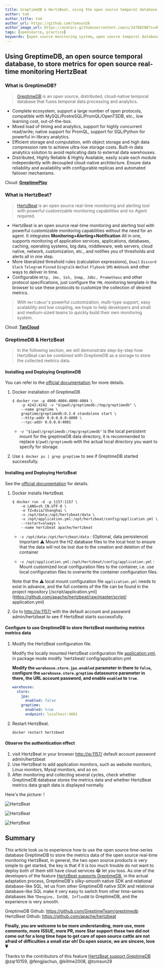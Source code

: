 ```yaml
---
title: GreptimeDB & HertzBeat, using the open source temporal database GreptimeDB to store metrics for the open source real-time monitoring HertzBeat    
author: tom  
author_title: tom   
author_url: https://github.com/tomsun28  
author_image_url: https://avatars.githubusercontent.com/u/24788200?s=400&v=4  
tags: [opensource, practice]
keywords: [open source monitoring system, open source temporal database, HertzBeat, GreptimeDB]
---
```


## Using GreptimeDB, an open source temporal database, to store metrics for open source real-time monitoring HertzBeat

### What is GreptimeDB?

> [GreptimeDB](https://github.com/GreptimeTeam/greptimedb) is an open source, distributed, cloud-native temporal database that fuses temporal data processing and analytics.

- Complete ecosystem, support a large number of open protocols, compatible with MySQL/PostreSQL/PromQL/OpenTSDB, etc., low learning cost, out-of-the-box.
- Mixed load of timing and analytics, support for highly concurrent read/write; native support for PromQL, support for SQL/Python for powerful in-library analytics.
- Efficient storage and computation, with object storage and high data compression rate to achieve ultra-low storage costs. Built-in data analytics solution to avoid replicating data to external data warehouses.
- Distributed, Highly Reliable & Highly Available, easily scale each module independently with decoupled cloud-native architecture. Ensure data reliability and availability with configurable replicas and automated failover mechanisms.

Cloud: **[GreptimePlay](https://greptime.com/playground)**

### What is HertzBeat?

> [HertzBeat](https://github.com/apache/hertzbeat) is an open source real-time monitoring and alerting tool with powerful customizable monitoring capabilities and no Agent required.

- HertzBeat is an open source real-time monitoring and alerting tool with powerful customizable monitoring capabilities without the need for an agent. It integrates **Monitoring+Alerting+Notification** All in one, supports monitoring of application services, applications, databases, caching, operating systems, big data, middleware, web servers, cloud native, network, customization, etc., and notifies you of thresholds and alerts all in one step.
- More liberalized threshold rules (calculation expressions), `Email` `Discord` `Slack` `Telegram` `Pinned` `Dingtalk` `WeChat` `Flybook` `SMS` `Webhook` and other ways to deliver in time.
- Configurable `Http, Jmx, Ssh, Snmp, Jdbc, Prometheus` and other protocol specifications, just configure the `YML` monitoring template in the browser to use these protocols to customize the collection of desired metrics.

> With `HertzBeat`'s powerful customization, multi-type support, easy scalability and low coupling, we hope to help developers and small and medium-sized teams to quickly build their own monitoring system.

Cloud: **[TanCloud](https://console.tancloud.cn/)**

### GreptimeDB & HertzBeat

> In the following section, we will demonstrate step-by-step how HertzBeat can be combined with GreptimeDB as a storage to store the collected metrics data.

#### Installing and Deploying GreptimeDB

You can refer to the [official documentation](https://docs.greptime.com/getting-started/overview#docker) for more details.

1. Docker installation of GreptimeDB

    ```shell
    $ docker run -p 4000-4004:4000-4004 \
        -p 4242:4242 -v "$(pwd)/greptimedb:/tmp/greptimedb" \
        --name greptime \
        greptime/greptimedb:0.2.0 standalone start \
        --http-addr 0.0.0.0.0:4000 \
        --rpc-addr 0.0.0.0:4001
    ```

   - `-v "$(pwd)/greptimedb:/tmp/greptimedb"` is the local persistent mount for the greptimeDB data directory, it is recommended to replace `$(pwd)/greptimedb` with the actual local directory you want to specify for storage.

2. Use ``$ docker ps | grep greptime`` to see if GreptimeDB started successfully.

#### Installing and Deploying HertzBeat

See the [official documentation](https://hertzbeat.com/zh-cn/docs/start/docker-deploy) for details.

1. Docker installs HertzBeat.

    ```shell
    $ docker run -d -p 1157:1157 \
        -e LANG=zh_CN.UTF-8 \
        -e TZ=Asia/Shanghai \
        -v /opt/data:/opt/hertzbeat/data \
        -v /opt/application.yml:/opt/hertzbeat/config/application.yml \
        --restart=always \
        --name hertzbeat apache/hertzbeat
    ```

   - `-v /opt/data:/opt/hertzbeat/data` : (Optional, data persistence) Important ⚠️ Mount the H2 database files to the local host to ensure that the data will not be lost due to the creation and deletion of the container

   - `-v /opt/application.yml:/opt/hertzbeat/config/application.yml` : Mount customized local configuration files to the container, i.e. use local configuration files to overwrite the container configuration files.

    Note that the ⚠️ local mount configuration file `application.yml` needs to exist in advance, and the full contents of the file can be found in the project repository [/script/application.yml](<https://github.com/apache/hertzbeat/raw/master/script/> application.yml)

2. Go to <http://ip:1157/> with the default account and password admin/hertzbeat to see if HertzBeat starts successfully.

#### Configure to use GreptimeDB to store HertzBeat monitoring metrics metrics data

1. Modify the HertzBeat configuration file.

    Modify the locally mounted HertzBeat configuration file [application.yml](https://github.com/apache/hertzbeat/raw/master/script/application.yml), in package mode modify `hertzbeat/ config/application.yml

    **Modify the `warehouse.store.jpa.enabled` parameter in there to `false`, configure the `warehouse.store.greptime` datasource parameter in there, the URL account password, and enable `enabled` to `true`**.

    ```yaml
    warehouse:
      store:
        jpa:
          enabled: false
        greptime:
          enabled: true
          endpoint: localhost:4001
    ```

2. Restart HertzBeat.

    ```shell
    docker restart hertzbeat
    ```

#### Observe the authentication effect

1. visit HertzBeat in your browser <http://ip:1157/> default account password admin/hertzbeat
2. Use HertzBeat to add application monitors, such as website monitors, Linux monitors, Mysql monitors, and so on.
3. After monitoring and collecting several cycles, check whether GreptimeDB database stores the metrics data and whether HertzBeat metrics data graph data is displayed normally.

Here's the picture: !

![HertzBeat](/img/blog/greptime-1.png)

![HertzBeat](/img/blog/greptime-2.png)

![HertzBeat](/img/blog/greptime-3.png)

## Summary

This article took us to experience how to use the open source time-series database GreptimeDB to store the metrics data of the open source real-time monitoring HertzBeat, in general, the two open source products is very simple to get started, the key is that if it is too much trouble do not want to deploy both of them still have cloud services 😂 let you toss.
As one of the developers of the feature [HertzBeat supports GreptimeDB](https://github.com/apache/hertzbeat/pull/834), in the actual adaptation process, GreptimeDB's silky-smooth native SDK and relational database-like SQL, let us from other GreptimeDB native SDK and relational database-like SQL make it very easy to switch from other time-series databases like `TDengine, IotDB, InfluxDB` to GreptimeDB, and the experience is very smooth.

GreptimeDB Github: <https://github.com/GreptimeTeam/greptimedb>
HertzBeat Github: <https://github.com/apache/hertzbeat>

**Finally, you are welcome to be more understanding, more use, more comments, more ISSUE, more PR, more Star support these two did not come out for a long time hope to get care of open source cattle are not afraid of difficulties a small star oh! Do open source, we are sincere, love 💗**

Thanks to the contributors of this feature [HertzBeat support GreptimeDB](https://github.com/apache/hertzbeat/pull/834) @zqr10159, @fengjiachun, @killme2008, @tomsun28
